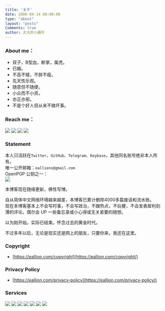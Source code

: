 ```yaml
---
title: '关于'
date: 2006-04-14 00:00:00
type: "about"
layout: "posts"
Comments: true
author: 大大的小蜗牛
---
```


### About me：
- 双子，B型血，断掌，属虎。
- 已婚。
- 不高不矮，不胖不瘦。
- 先天性乐观。
- 随意但不随便。
- 小众而不小资。
- 亦正亦邪。
- 不是个好人但从来不做坏事。

<!--
- 机会总是垂青于有准备的人 
- *Chance favors the prepared mind*
-->

### Reach me：

<a href="mailto:eallions@gmail.com" target="_blank" rel="noopener"><img src="https://4.vercel.app/static/Gmail/555/eallions@gmail.com/4285f4?icon=google"></a>
<a href="https://t.me/eallion" target="_blank" rel="noopener"><img src="https://badg.vercel.app/badge/Telegram/eallion/cyan?color=32afed&icon=telegram"></a>
<a href="https://twitter.com/eallion" target="_blank" rel="noopener"><img src="https://4.vercel.app/static/Twitter/555/eallion/1da1f2?icon=twitter"></a>
<img src="https://4.vercel.app/static/Motto%3A/555/%E6%9C%BA%E4%BC%9A%E6%80%BB%E6%98%AF%E5%9E%82%E9%9D%92%E4%BA%8E%E6%9C%89%E5%87%86%E5%A4%87%E7%9A%84%E4%BA%BA/000/Chance%20favors%20the%20prepared%20mind/f90?icon=tag&iconcolor=fff&opacity=0.8">

### Statement

本人只活跃在`Twitter`、`GitHub`、`Telegram`、`Keybase`，其他同名账号绝非本人所有。  
唯一公开邮箱：`eallions@gmail.com`   
OpenPGP 公钥之一：   
<a href="https://keybase.io/eallion/pgp_keys.asc" target="_blank"><img src="https://badgen.net/keybase/pgp/eallion"></a>

本博客现在随缘更新，佛性写博。

自从简体中文网络环境越来越差，本博客已累计删除4000多篇废话和流水账。  
现在本博客基本上不会写时事，不会写政治，不蹭热点，不玩梗，不会发表犀利刻薄的评论。偶尔会 UP 一些备忘录或小心得或无关紧要的随想。

以为刚开始，实际已结束。怀念过去的黄金时代。

不过多年以后，无论是现实还是网上的朋友，只要你来，我还在这里。

### Copyright
- [https://eallion.com/copyright](https://eallion.com/copyright/)

### Privacy Policy
- [https://eallion.com/privacy-policy](https://eallion.com/privacy-policy/)

### Services
<img src="https://badg.vercel.app/badge/icon/Aliyun?icon=aliyun&label">
<img src="https://badg.vercel.app/badge/icon/CloudBase?icon=terminal&label">
<img src="https://badg.vercel.app/badge/icon/GitHub?icon=github&label">
<img src="https://badg.vercel.app/badge/icon/Google?icon=google-plus&label">
<img src="https://badg.vercel.app/badge/icon/Hugo?icon=terminal&label">
<img src="https://badg.vercel.app/badge/icon/Tencent%20Cloud?icon=qq&label">
<img src="https://badg.vercel.app/badge/icon/Upyun?icon=chrome&label">